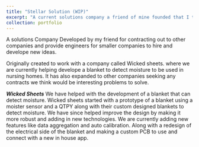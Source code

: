 ```yaml
---
title: "Stellar Solution (WIP)"
excerpt: "A current solutions company a friend of mine founded that I to help solve engineering problems other companies may have"
collection: portfolio
---
```


A solutions Company Developed by my friend for contracting out to other companies and provide engineers for smaller companies to hire and develope new ideas.

Originally created to work with a company called Wicked sheets. where we are currently helping develope a blanket to detect moisture to be used in nursing homes. It has also expanded to other companies seeking any contracts we think would be interesting problems to solve.

***Wicked Sheets***
We have helped with the development of a blanket that can detect moisture. Wicked sheets started with a prototype of a blanket using a moister sensor and a QTPY along with their custom designed blankets to detect moisture. We have since helped improve the design by making it more robust and adding in new technologies. We are currently adding new features like data aggregation and auto calibration. Along with a redesign of the electrical side of the blanket and making a custom PCB to use and connect with a new in house app.